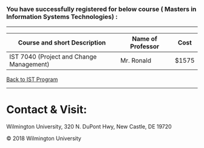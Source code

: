 ### You have successfully registered for below course ( Masters in  Information Systems Technologies) :

---

|Course and short Description| Name of Professor |Cost | 
|---| --- | --- |
|IST 7040 (Project and Change Management) | Mr. Ronald | $1575|

<a href="https://tuojeanbaptiste.github.io/TeamC/msist.html" style="right;">Back to IST Program</a>

---

# Contact & Visit: 
Wilmington University, 
320 N. 
DuPont Hwy, 
New Castle, DE 19720 

<div>
   &copy; 2018 Wilmington University
</div>

